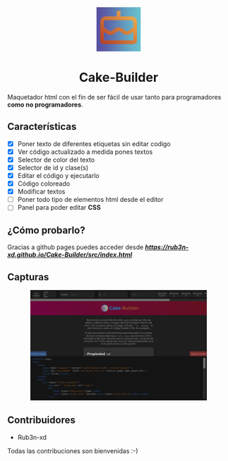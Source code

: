 <div align="center">

<img src="Logo.png" alt="logo" width="100px" height="100px">
  
# Cake-Builder
  
</div>

Maquetador html con el fin de ser fácil de usar tanto para programadores **como no programadores**.

## Características

- [x] Poner texto de diferentes etiquetas sin editar codigo
- [x] Ver código actualizado a medida pones textos
- [x] Selector de color del texto
- [x] Selector de id y clase(s)
- [x] Editar el código y ejecutarlo
- [x] Código coloreado
- [x] Modificar textos
- [ ] Poner todo tipo de elementos html desde el editor
- [ ] Panel para poder editar **CSS**

## ¿Cómo probarlo?

Gracias a github pages puedes acceder desde ***https://rub3n-xd.github.io/Cake-Builder/src/index.html***

## Capturas

<div align="center">

<img src="https://github.com/Rub3n-xd/Cake-Builder/blob/a470ace8b61d4f6ca9c97d8c70bc3310ec20bca6/Capturas/Captura%20%231.png" alt="captura" width="400px" height="250px">
  
</div>

## Contribuidores

- Rub3n-xd

Todas las contribuciones son bienvenidas :-)
